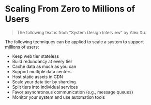 # Scaling From Zero to Millions of Users

> The following text is from "System Design Interview" by Alex Xu.

The following techniques can be applied to scale a system to support millions of users:

* Keep web tier stateless
* Build redundancy at every tier
* Cache data as much as you can
* Support multiple data centers
* Host static assets in CDN
* Scale your data tier by sharding
* Split tiers into individual services
* Favor asynchronous communication (e.g., message queues)
* Monitor your system and use automation tools
